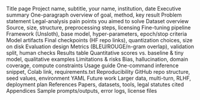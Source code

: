 Title page
Project name, subtitle, your name, institution, date
Executive summary
One-paragraph overview of goal, method, key result
Problem statement
Legal-analysis pain points you aimed to solve
Dataset overview
Source, size, structure, preprocessing steps, licensing
Fine-tuning pipeline
Framework (Unsloth), base model, hyper-parameters, epoch/stop criteria
Model artifacts
Final checkpoints (HF repo links), quantization choices, size on disk
Evaluation design
Metrics (BLEU/ROUGE/n-gram overlap), validation split, human checks
Results table
Quantitative scores vs. baseline & tiny model, qualitative examples
Limitations & risks
Bias, hallucination, domain coverage, compute constraints
Usage guide
One-command inference snippet, Colab link, requirements.txt
Reproducibility
GitHub repo structure, seed values, environment YAML
Future work
Larger data, multi-turn, RLHF, deployment plan
References
Papers, datasets, tools, legal statutes cited
Appendices
Sample prompts/outputs, error logs, license files